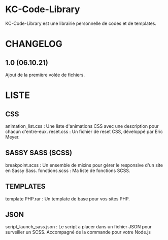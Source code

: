 # KC-Code-Library

KC-Code-Library est une librairie personnelle de codes et de templates.

# CHANGELOG
## 1.0 (06.10.21)
Ajout de la première volée de fichiers.


# LISTE

## CSS
animation_list.css : Une liste d'animations CSS avec une description pour chacun d'entre-eux.
reset.css : Un fichier de reset CSS, développé par Eric Meyer.

## SASSY SASS (SCSS)
breakpoint.scss : Un ensemble de mixins pour gérer le responsive d'un site en Sassy Sass.
fonctions.scss : Ma liste de fonctions SCSS.

## TEMPLATES
template PHP.rar : Un template de base pour vos sites PHP.

## JSON
script_launch_sass.json : Le script a placer dans un fichier JSON pour surveiller un SCSS. Accompagné de la commande pour votre Node.js
